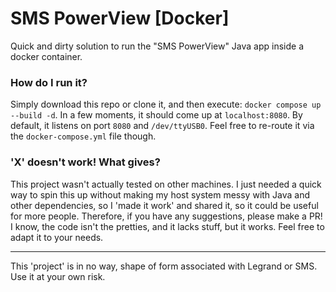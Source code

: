 # SMS PowerView [Docker]

Quick and dirty solution to run the "SMS PowerView" Java app inside a docker container.

### How do I run it?

Simply download this repo or clone it, and then execute: `docker compose up --build -d`. In a few moments, it should come up at `localhost:8080`.
By default, it listens on port `8080` and `/dev/ttyUSB0`. Feel free to re-route it via the `docker-compose.yml` file though.

### 'X' doesn't work! What gives?
This project wasn't actually tested on other machines. I just needed a quick way to spin this up without making my host system messy with Java and other dependencies, so I 'made it work' and shared it, so it could be useful for more people.
Therefore, if you have any suggestions, please make a PR!
I know, the code isn't the pretties, and it lacks stuff, but it works. Feel free to adapt it to your needs.

---

This 'project' is in no way, shape of form associated with Legrand or SMS. Use it at your own risk.
